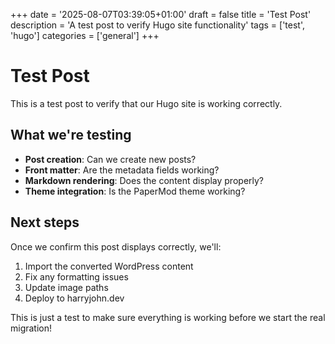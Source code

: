 +++
date = '2025-08-07T03:39:05+01:00'
draft = false
title = 'Test Post'
description = 'A test post to verify Hugo site functionality'
tags = ['test', 'hugo']
categories = ['general']
+++

# Test Post

This is a test post to verify that our Hugo site is working correctly.

## What we're testing

- **Post creation**: Can we create new posts?
- **Front matter**: Are the metadata fields working?
- **Markdown rendering**: Does the content display properly?
- **Theme integration**: Is the PaperMod theme working?

## Next steps

Once we confirm this post displays correctly, we'll:
1. Import the converted WordPress content
2. Fix any formatting issues
3. Update image paths
4. Deploy to harryjohn.dev

This is just a test to make sure everything is working before we start the real migration!
